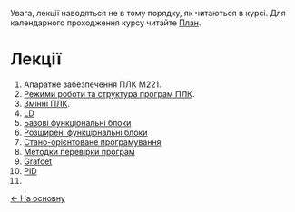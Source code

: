 Увага, лекції наводяться не в тому порядку, як читаються в курсі. Для календарного проходження курсу читайте [План](../план2020.md). 

# Лекції

1. Апаратне забезпечення ПЛК M221. 
2. [Режими роботи та структура програм ПЛК](1_Modes.md).
3. [Змінні ПЛК](8_vars.md).
4. [LD](3_LD.md)
5. [Базові функціональні блоки](4_fb.md)
6. [Розширені функціональні блоки](11_exp_fb.md)
7. [Стано-орієнтоване програмування](statebase.md)
8. [Методки перевірки програм](testing.md) 
9. [Grafcet](6_SFC.md)
10. [PID](4_1_PID.md)
11. 

[<- На основну](..)